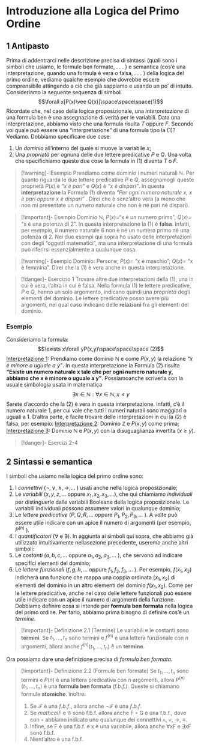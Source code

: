 # Introduzione alla Logica del Primo Ordine
## 1 Antipasto
Prima di addentrarci nelle descrizione precisa di sintassi (quali sono i simboli che usiamo, le formule ben formate, . . . ) e semantica (cos’è una interpretazione, quando una formula è vera o falsa, . . . ) della logica del primo ordine, vediamo qualche esempio che dovrebbe essere comprensibile attingendo a ciò che già sappiamo e usando un po’ di intuito.
Consideriamo la seguente sequenza di simboli
$$\forall x[P(x)\vee Q(x)]\space\space\space(1)$$
Ricordate che, nel caso della logica proposizionale, una *interpretazione* di una formula ben è una assegnazione di verità per le variabili. Data una interpretazione, abbiamo visto che una formula risulta $T$ oppure $F$.
Secondo voi quale può essere una “interpretazione” di una formula tipo la (1)? Vediamo. Dobbiamo specificare due cose:
1. Un *dominio* all’interno del quale si muove la variabile $x$;
2. Una *proprietà* per ognuna delle due lettere predicative $P$ e $Q$.
Una volta che specifichiamo queste due cose la formula in (1) diventa $T$ o $F$.
>[!warning]- Esempio
>Prendiamo come dominio i numeri naturali $\mathbb N$. Per quanto riguarda le due lettere predicative $P$ e $Q$, assegnamogli queste proprietà $P(x)$ è *“x è pari”* e $Q(x)$ è *“x è dispari”*. In questa **interpretazione** la Formula (1) diventa *“Per ogni numero naturale $x$, $x$ è pari oppure $x$ è dispari”* . Direi che è senz’altro vera (a meno che non mi presentate un numero naturale che non è né pari né dispari).

>[!important]- Esempio
>Dominio $\mathbb N$, $P (x) =$“x è un numero primo”, $Q(x) =$ “x è una potenza di 2”.
>In questa interpretazione la (1) è **falsa**. Infatti, per esempio, il numero naturale 6 non è né un numero primo né una potenza di 2.
>Nei due esempi qui sopra ho usato delle interpretazioni con degli “oggetti matematici”, ma una interpretazione di una formula può riferirsi essenzialmente a qualunque cosa.

>[!warning]- Esempio
>Dominio: Persone; $P (x) =$ “x è maschio”; $Q(x) =$ “x è femmina”. Direi che la (1) è vera anche in questa interpretazione.

>[!danger]- Esercizio 1
>Trovare altre due interpretazioni della (1), una in cui è vera, l’altra in cui è falsa. Nella formula (1) le lettere predicative, $P$ e $Q$, hanno un solo argomento, indicano quindi una *proprietà* degli elementi del dominio. Le lettere predicative posso avere più argomenti, nel qual caso indicano delle **relazioni** fra gli elementi del dominio.

### Esempio
Consideriamo la formula:$$\exists x\forall yP(x,y)\space\space\space (2)$$
<u>Interpretazione 1</u>: Prendiamo come dominio $\mathbb N$ e come $P (x, y)$ la relazione *“x è minore o uguale a y”*. In questa interpretazione la Formula (2) risulta **“Esiste un numero naturale x tale che per ogni numero naturale y, abbiamo che x è minore o uguale a y”**. Possiamoanche scriverla con la usuale simbologia usata in matematica $$\exists x\in\mathbb N:\forall x\in\mathbb N, x\leq y$$
Sarete d’accordo che la (2) è vera in questa interpretazione. Infatti, c’è il numero naturale 1, per cui vale che tutti i numeri naturali sono maggiori o uguali a 1. D’altra parte, è facile trovare delle interpretazioni in cui la (2) è falsa, per esempio: 
<u>Interpretazione 2</u>: Dominio $\mathbb Z$ e $P (x, y)$ come prima;  
<u>Interpretazione 3</u>: Dominio $\mathbb N$ e $P (x, y)$ con la disuguaglianza invertita ($x\geq y$).
>[!danger]- Esercizi 2-4

## 2 Sintassi e semantica
I simboli che usiamo nella logica del primo ordine sono:
1. I *connettivi* ($\lnot,\vee,\wedge,\rightarrow, ...$ ) usati anche nella logica proposizionale;
2. Le *variabili* ($x, y, z, . . .$ oppure $x_1 , x_2 , x_3 , . . .$), che qui chiamiamo *individuali* per distinguerle dalle variabili Booleane della logica proposizionale. Le variabili individuali possono assumere valori in qualunque dominio;
3. Le *lettere predicative* ($P , Q, R, . . .$ oppure $P_1 , P_2 , P_3 , . . .$ ). A volte può essere utile indicare con un apice il numero di argomenti (per esempio, $P^{(n)}$ ).
4. I *quantificatori* ($\forall$ e $\exists$). 
In aggiunta ai simboli qui sopra, che abbiamo già utilizzato intuitivamente nellasezione precedente, useremo anche altri simboli:
1. Le *costanti* ($a, b, c, . . .$ oppure $a_1 , a_2 , a_3 , . . .$ ), che servono ad indicare specifici elementi del dominio;
2. Le *lettere funzionali* ($f , g, h, . . .$ oppure $f_1 , f_2 , f_3 , . . .$ ). Per esempio, $f(x_1,x_2)$ indicherà una funzione che mappa una coppia ordinata $(x_1,x_2)$ di elementi del dominio in un altro elementi del dominio $f(x_1,x_2)$. Come per le lettere predicative, anche nel caso delle lettere funzionali può essere utile indicare con un apice il numero di argomenti della funzione.
Dobbiamo definire cosa si intende per **formula ben formata** nella logica del primo ordine. Per farlo, abbiamo prima bisogno di definire cos’è un *termine*.
>[!important]- Definizione 2.1 (Termine)
>Le variabili e le costanti sono **termini**. Se $t_1 , . . . , t_n$ sono termini e $f^{(n)}$ è una lettera funzionale con $n$ argomenti, allora anche $f^{(n)}(t_1 , . . . , t_n )$ è un **termine**.

Ora possiamo dare una definizione precisa di *formula ben formata*.
>[!important]- Definizione 2.2 (Formule ben formate)
>Se $t_1 , . . . , t_n$ sono termini e $P (n)$ è una lettera predicativa con $n$ argomenti, allora $P^{(n)}(t_1 , . . . , t_n )$ è una **formula ben formata** *(f.b.f.)*. Queste si chiamano formule **atomiche**. Inoltre:
>1. Se $\mathcal F$ è una $f.b.f.$, allora anche $\lnot\mathcal F$ è una $f.b.f$.
>2. Se $mathcal F$ e $\mathcal G$ sono f.b.f. allora anche F ◦ G è una f.b.f., dove con ◦ abbiamo indicato uno qualunque dei connettivi ∧, ∨, →, ≡.
>3. Infine, se F è una f.b.f. e x è una variabile, allora anche ∀xF e ∃xF sono f.b.f.
>4. Nient’altro è una f.b.f.